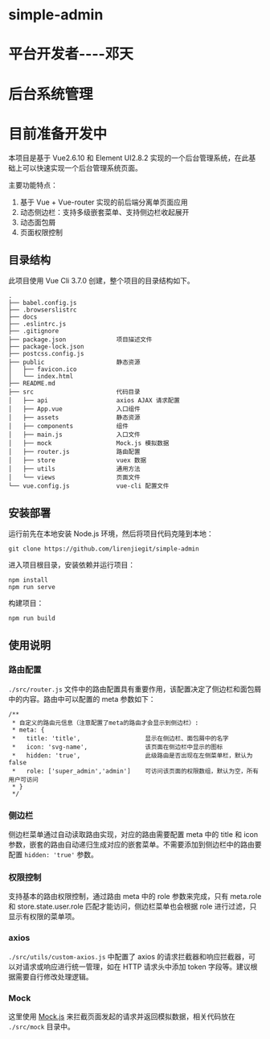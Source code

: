 # simple-admin
# 平台开发者----邓天
# 后台系统管理
# 目前准备开发中

本项目是基于 Vue2.6.10 和 Element UI2.8.2 实现的一个后台管理系统，在此基础上可以快速实现一个后台管理系统页面。

主要功能特点：

1. 基于 Vue + Vue-router 实现的前后端分离单页面应用
2. 动态侧边栏：支持多级嵌套菜单、支持侧边栏收起展开
3. 动态面包屑
4. 页面权限控制



## 目录结构

此项目使用 Vue Cli 3.7.0 创建，整个项目的目录结构如下。

    .
    ├── babel.config.js
    ├── .browserslistrc
    ├── docs
    ├── .eslintrc.js
    ├── .gitignore
    ├── package.json              项目描述文件
    ├── package-lock.json
    ├── postcss.config.js
    ├── public                    静态资源
    │   ├── favicon.ico
    │   └── index.html
    ├── README.md
    ├── src                       代码目录
    │   ├── api                   axios AJAX 请求配置
    │   ├── App.vue               入口组件
    │   ├── assets                静态资源
    │   ├── components            组件
    │   ├── main.js               入口文件
    │   ├── mock                  Mock.js 模拟数据
    │   ├── router.js             路由配置
    │   ├── store                 vuex 数据
    │   ├── utils                 通用方法
    │   └── views                 页面文件
    └── vue.config.js             vue-cli 配置文件

## 安装部署

运行前先在本地安装 Node.js 环境，然后将项目代码克隆到本地：

    git clone https://github.com/lirenjiegit/simple-admin

进入项目根目录，安装依赖并运行项目：

    npm install
    npm run serve

构建项目：

    npm run build

## 使用说明

### 路由配置

`./src/router.js` 文件中的路由配置具有重要作用，该配置决定了侧边栏和面包屑中的内容。路由中可以配置的 meta 参数如下：

    /**
     * 自定义的路由元信息（注意配置了meta的路由才会显示到侧边栏）:
     * meta: {
     *   title: 'title',                  显示在侧边栏、面包屑中的名字
     *   icon: 'svg-name',                该页面在侧边栏中显示的图标
     *   hidden: 'true',                  此级路由是否出现在左侧菜单栏，默认为false
     *   role: ['super_admin','admin']    可访问该页面的权限数组，默认为空，所有用户可访问
     * }
     */

### 侧边栏

侧边栏菜单通过自动读取路由实现，对应的路由需要配置 meta 中的 title 和 icon 参数，嵌套的路由自动递归生成对应的嵌套菜单。不需要添加到侧边栏中的路由要配置 `hidden: 'true'` 参数。

### 权限控制

支持基本的路由权限控制，通过路由 meta 中的 role 参数来完成，只有 meta.role 和 store.state.user.role 匹配才能访问，侧边栏菜单也会根据 role 进行过滤，只显示有权限的菜单项。

### axios

`./src/utils/custom-axios.js` 中配置了 axios 的请求拦截器和响应拦截器，可以对请求或响应进行统一管理，如在 HTTP 请求头中添加 token 字段等。建议根据需要自行修改处理逻辑。

### Mock

这里使用 [Mock.js](https://github.com/nuysoft/Mock/wiki) 来拦截页面发起的请求并返回模拟数据，相关代码放在 `./src/mock` 目录中。

